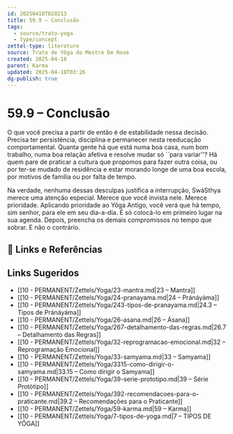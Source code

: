 ```yaml
---
id: 20250418T020213
title: 59.9 – Conclusão
tags:
  - source/trato-yoga
  - type/concept
zettel-type: literature
source: Trato de Yôga do Mestre De Rose
created: 2025-04-18
parent: Karma
updated: 2025-04-18T03:26
dg-publish: true
---
```


# 59.9 – Conclusão

O que você precisa a partir de então é de estabilidade nessa decisão. Precisa ter persistência, disciplina e permanecer nesta reeducação comportamental. Quanta gente há que está numa boa casa, num bom trabalho, numa boa relação afetiva e resolve mudar só ``para variar''? Há quem pare de praticar a cultura que propomos para fazer outra coisa, ou por ter-se mudado de residência e estar morando longe de uma boa escola, por motivos de família ou por falta de tempo.

Na verdade, nenhuma dessas desculpas justifica a interrupção, SwáSthya merece uma atenção especial. Merece que você invista nele. Merece prioridade. Aplicando prioridade ao Yôga Antigo, você verá que há tempo, sim senhor, para ele em seu dia-a-dia. É só colocá-lo em primeiro lugar na sua agenda. Depois, preencha os demais compromissos no tempo que sobrar. E não o contrário.

## 🔗 Links e Referências

## Links Sugeridos

- [[10 - PERMANENT/Zettels/Yoga/23-mantra.md\|23 – Mantra]]
- [[10 - PERMANENT/Zettels/Yoga/24-pranayama.md\|24 – Pránáyáma]]
- [[10 - PERMANENT/Zettels/Yoga/243-tipos-de-pranayama.md\|24.3 – Tipos de Pránáyáma]]
- [[10 - PERMANENT/Zettels/Yoga/26-asana.md\|26 – Ásana]]
- [[10 - PERMANENT/Zettels/Yoga/267-detalhamento-das-regras.md\|26.7 – Detalhamento das Regras]]
- [[10 - PERMANENT/Zettels/Yoga/32-reprogramacao-emocional.md\|32 – Reprogramação Emocional]]
- [[10 - PERMANENT/Zettels/Yoga/33-samyama.md\|33 – Samyama]]
- [[10 - PERMANENT/Zettels/Yoga/3315-como-dirigir-o-samyama.md\|33.15 – Como dirigir o Samyama]]
- [[10 - PERMANENT/Zettels/Yoga/39-serie-prototipo.md\|39 – Série Protótipo]]
- [[10 - PERMANENT/Zettels/Yoga/392-recomendacoes-para-o-praticante.md\|39.2 – Recomendações para o Praticante]]
- [[10 - PERMANENT/Zettels/Yoga/59-karma.md\|59 – Karma]]
- [[10 - PERMANENT/Zettels/Yoga/7-tipos-de-yoga.md\|7 – TIPOS DE YÔGA]]